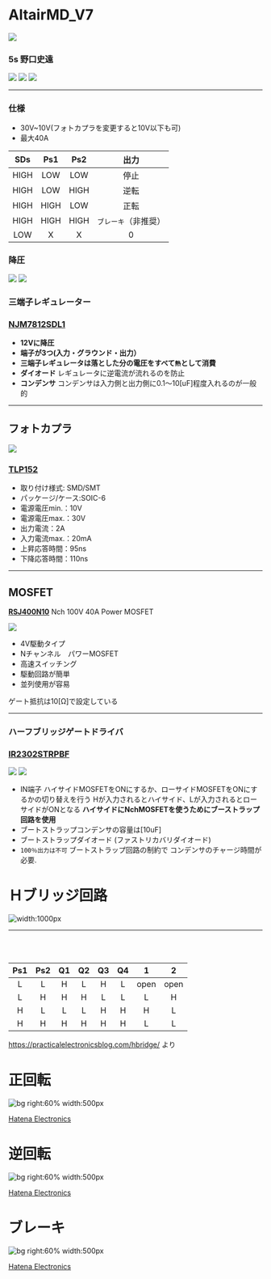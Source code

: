 # **AltairMD_V7**
![](image/altair.png) 
### 5s 野口史遠
![](image/MD_kairozu_all.png)
![](image/MD_PCB_all.png)
![](image/MD.png)

---
### **仕様**
* 30V~10V(フォトカプラを変更すると10V以下も可)
* 最大40A 

|SDs|Ps1|Ps2|出力|
|:----:|:----:|:----:|:----:|
|HIGH|LOW	|LOW	|停止|
|HIGH|LOW	|HIGH	|逆転|
|HIGH|HIGH	|LOW	|正転|
|HIGH|HIGH	|HIGH	|`ブレーキ`（非推奨）|
|LOW|X	|X	|0|
### **降圧**
![](image/三端子.png)
![](image/三端子PCB.png) 
### **三端子レギュレーター** 
### **[NJM7812SDL1]()**
* **12Vに降圧**
* **端子が3つ(入力・グラウンド・出力）**
* **三端子レギュレータは落とした分の電圧をすべて`熱`として消費**
* **ダイオード**
レギュレータに逆電流が流れるのを防止
* **コンデンサ**
コンデンサは入力側と出力側に0.1～10[uF]程度入れるのが一般的


---
## **フォトカプラ**
![](image/フォトカプラ.png)

### [TLP152](https://akizukidenshi.com/catalog/g/g110824/)
* 取り付け様式:	SMD/SMT	
* パッケージ/ケース:SOIC-6
* 電源電圧min.：10V
* 電源電圧max.：30V
* 出力電流：2A
* 入力電流max.：20mA
* 上昇応答時間：95ns
* 下降応答時間：110ns


---
## **MOSFET**
[**RSJ400N10**](https://www.rohm.co.jp/products/mosfets/small-signal/single-nch/rsj400n10-product)
Nch 100V 40A Power MOSFET

![](image/fet.png)

* 4V駆動タイプ
* Nチャンネル　パワーMOSFET
* 高速スイッチング
* 駆動回路が簡単
* 並列使用が容易

ゲート抵抗は10[Ω]で設定している

---
### **ハーフブリッジゲートドライバ**
### [**IR2302STRPBF**](https://akizukidenshi.com/catalog/g/g115656/)
![](image/ir2302PCB.png) 
![](image/ir2302_2.png) 
* IN端子
ハイサイドMOSFETをONにするか、ローサイドMOSFETをONにするかの切り替えを行う
Hが入力されるとハイサイド、Lが入力されるとローサイドがONとなる
**ハイサイドにNchMOSFETを使うためにブーストラップ回路を使用**
* ブートストラップコンデンサの容量は[10uF]
* ブートストラップダイオード
(ファストリカバリダイオード)
* `100％出力は不可`
ブートストラップ回路の制約で
コンデンサのチャージ時間が必要.

# Ｈブリッジ回路
![width:1000px](image/HブリッジPCB.png) 

---
<br>
<br>

| Ps1 | Ps2 | Q1  | Q2  | Q3  | Q4  | 1    | 2    | 
| :----: | :----: | :----: | :----: | :----: | :----: | :----: | :----: | 
| L   | L   | H   | L   | H   | L   | open | open | 
| L   | H   | H   | H   | L   | L   | L    | H    | 
| H   | L   | L   | L   | H   | H   | H    | L    | 
| H   | H   | H   | H   | H   | H   | L    | L    | 

https://practicalelectronicsblog.com/hbridge/
より
# 正回転

![bg right:60% width:500px](image/1_files/4f8aed0cbb3d233e4912fb6e8aac236a.png)

[Hatena Electronics](https://practicalelectronicsblog.com/hbridge/)

# 逆回転
![bg right:60% width:500px](image/1_files/165cf2e3f7085f0288b2cf0e68efcce5.png)

[Hatena Electronics](https://practicalelectronicsblog.com/hbridge/)

# ブレーキ
![bg right:60% width:500px](image/1_files/498ec3ddbcb9075836d5a820f88e3163.png)

[Hatena Electronics](https://practicalelectronicsblog.com/hbridge/)
